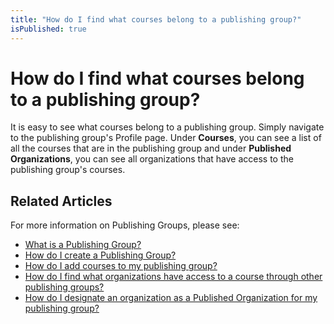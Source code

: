 ```yaml
---
title: "How do I find what courses belong to a publishing group?"
isPublished: true
---
```


# How do I find what courses belong to a publishing group?

It is easy to see what courses belong to a publishing group. Simply navigate to the publishing group's Profile page. Under **Courses**, you can see a list of all the courses that are in the publishing group and under **Published Organizations**, you can see all organizations that have access to the publishing group's courses. 

## Related Articles

For more information on Publishing Groups, please see:

- [What is a Publishing Group?](what-is-publishing-group.md)
- [How do I create a Publishing Group?](create-publishing-group.md)
- [How do I add courses to my publishing group?](add-courses-to-publishing-group.md)
- [How do I find what organizations have access to a course through other publishing groups?](pg-add-pg-error-resolution.md)
- [How do I designate an organization as a Published Organization for my publishing group?](add-published-orgs-to-publishing-group.md)
